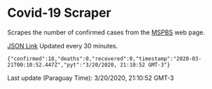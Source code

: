 # Covid-19 Scraper

Scrapes the number of confirmed cases from the [MSPBS](https://www.mspbs.gov.py/covid-19.php) web page.

[JSON Link](https://jmayalag.github.io/covid19-scrape/cases.json)
Updated every 30 minutes.
```
{"confirmed":18,"deaths":0,"recovered":0,"timestamp":"2020-03-21T00:10:52.447Z","pyt":"3/20/2020, 21:10:52 GMT-3"}
```
Last update (Paraguay Time): 3/20/2020, 21:10:52 GMT-3